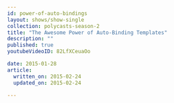 ```yaml
---
id: power-of-auto-bindings
layout: shows/show-single
collection: polycasts-season-2
title: "The Awesome Power of Auto-Binding Templates"
description: ""
published: true
youtubeVideoID: 82LfXCeuaOo

date: 2015-01-28
article:
  written_on: 2015-02-24
  updated_on: 2015-02-24

---
```

